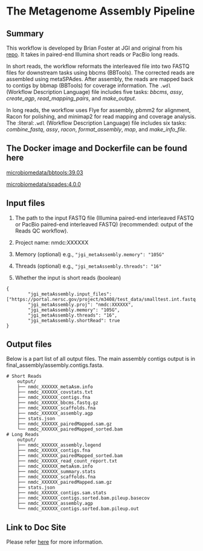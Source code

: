 # The Metagenome Assembly Pipeline

## Summary
This workflow is developed by Brian Foster at JGI and original from his [repo](https://gitlab.com/bfoster1/wf_templates/tree/master/templates). It takes in paired-end Illumina short reads or PacBio long reads. 

In short reads, the workflow reformats the interleaved file into two FASTQ files for downstream tasks using bbcms (BBTools). The corrected reads are assembled using metaSPAdes. After assembly, the reads are mapped back to contigs by bbmap (BBTools) for coverage information. The `.wdl` (Workflow Description Language) file includes five tasks: *bbcms*, *assy*, *create_agp*, *read_mapping_pairs*, and *make_output*.

In long reads, the workflow uses Flye for assembly, pbmm2 for alignment, Racon for polishing, and minimap2 for read mapping and coverage analysis. The :literal:`.wdl` (Workflow Description Language) file includes six tasks: *combine_fastq*, *assy*, *racon*, *format_assembly*, *map*, and *make_info_file*.


## The Docker image and Dockerfile can be found here

[microbiomedata/bbtools:39.03](https://hub.docker.com/r/microbiomedata/bbtools)

[microbiomedata/spades:4.0.0](https://hub.docker.com/r/microbiomedata/spades)


## Input files

1. The path to the input FASTQ file (Illumina paired-end interleaved FASTQ or PacBio paired-end interleaved FASTQ) (recommended: output of the Reads QC workflow).
    
2. Project name: nmdc:XXXXXX
    
3. Memory (optional) e.g., `"jgi_metaAssembly.memory": "105G"`

4. Threads (optional) e.g., `"jgi_metaAssembly.threads": "16"`

5. Whether the input is short reads (boolean) 


```
{
        "jgi_metaAssembly.input_files": ["https://portal.nersc.gov/project/m3408/test_data/smalltest.int.fastq.gz"],
        "jgi_metaAssembly.proj": "nmdc:XXXXXX",
        "jgi_metaAssembly.memory": "105G",
        "jgi_metaAssembly.threads": "16",
        "jgi_metaAssembly.shortRead": true
}
```

## Output files

Below is a part list of all output files. The main assembly contigs output is in final_assembly/assembly.contigs.fasta.

```
# Short Reads
    output/
    ├── nmdc_XXXXXX_metaAsm.info
    ├── nmdc_XXXXXX_covstats.txt
    ├── nmdc_XXXXXX_contigs.fna
    ├── nmdc_XXXXXX_bbcms.fastq.gz
    ├── nmdc_XXXXXX_scaffolds.fna
    ├── nmdc_XXXXXX_assembly.agp
    ├── stats.json
    ├── nmdc_XXXXXX_pairedMapped.sam.gz
    └── nmdc_XXXXXX_pairedMapped_sorted.bam
# Long Reads
    output/
    ├── nmdc_XXXXXX_assembly.legend
    ├── nmdc_XXXXXX_contigs.fna
    ├── nmdc_XXXXXX_pairedMapped_sorted.bam
    ├── nmdc_XXXXXX_read_count_report.txt
    ├── nmdc_XXXXXX_metaAsm.info
    ├── nmdc_XXXXXX_summary.stats
    ├── nmdc_XXXXXX_scaffolds.fna
    ├── nmdc_XXXXXX_pairedMapped.sam.gz
    ├── stats.json
    ├── nmdc_XXXXXX_contigs.sam.stats
    ├── nmdc_XXXXXX_contigs.sorted.bam.pileup.basecov
    ├── nmdc_XXXXXX_assembly.agp
    └── nmdc_XXXXXX_contigs.sorted.bam.pileup.out
```
## Link to Doc Site
Please refer [here](https://nmdc-workflow-documentation.readthedocs.io/en/latest/chapters/3_MetaGAssemly_index.html) for more information.

